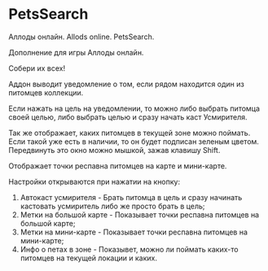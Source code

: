 # PetsSearch
Аллоды онлайн. Allods online. PetsSearch.

Дополнение для игры Аллоды онлайн.

Собери их всех!

Аддон выводит уведомление о том, если рядом находится один из питомцев коллекции. 

Если нажать на цель на уведомлении, то можно либо выбрать питомца своей целью, либо выбрать целью и сразу начать каст Усмирителя.

Так же отображает, каких питомцев в текущей зоне можно поймать. Если такой уже есть в наличии, то он будет подписан зеленым цветом. Передвинуть это окно можно мышкой, зажав клавишу Shift.

Отображает точки респавна питомцев на карте и мини-карте. 

Настройки открываются при нажатии на кнопку:

1) Автокаст усмирителя -  Брать питомца в цель и сразу начинать кастовать усмиритель либо же просто брать в цель;
2) Метки на большой карте - Показывает точки респавна питомцев на большой карте;
3) Метки на мини-карте - Показывает точки респавна питомцев на мини-карте;
4) Инфо о петах в зоне - Показывет, можно ли поймать каких-то питомцев на текущей локации и каких.

